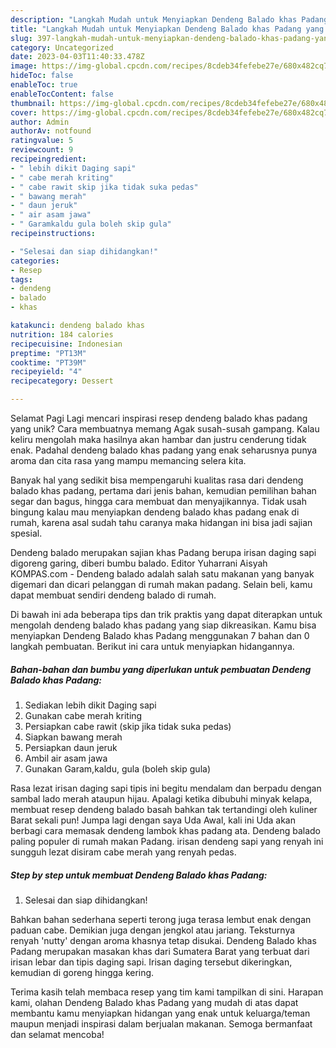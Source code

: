 ```yaml
---
description: "Langkah Mudah untuk Menyiapkan Dendeng Balado khas Padang yang Lezat Sekali"
title: "Langkah Mudah untuk Menyiapkan Dendeng Balado khas Padang yang Lezat Sekali"
slug: 397-langkah-mudah-untuk-menyiapkan-dendeng-balado-khas-padang-yang-lezat-sekali
category: Uncategorized
date: 2023-04-03T11:40:33.478Z
image: https://img-global.cpcdn.com/recipes/8cdeb34fefebe27e/680x482cq70/dendeng-balado-khas-padang-foto-resep-utama.jpg
hideToc: false
enableToc: true
enableTocContent: false
thumbnail: https://img-global.cpcdn.com/recipes/8cdeb34fefebe27e/680x482cq70/dendeng-balado-khas-padang-foto-resep-utama.jpg
cover: https://img-global.cpcdn.com/recipes/8cdeb34fefebe27e/680x482cq70/dendeng-balado-khas-padang-foto-resep-utama.jpg
author: Admin
authorAv: notfound
ratingvalue: 5
reviewcount: 9
recipeingredient:
- " lebih dikit Daging sapi"
- " cabe merah kriting"
- " cabe rawit skip jika tidak suka pedas"
- " bawang merah"
- " daun jeruk"
- " air asam jawa"
- " Garamkaldu gula boleh skip gula"
recipeinstructions:

- "Selesai dan siap dihidangkan!"
categories:
- Resep
tags:
- dendeng
- balado
- khas

katakunci: dendeng balado khas 
nutrition: 184 calories
recipecuisine: Indonesian
preptime: "PT13M"
cooktime: "PT39M"
recipeyield: "4"
recipecategory: Dessert

---
```



Selamat Pagi Lagi mencari inspirasi resep dendeng balado khas padang yang unik? Cara membuatnya memang Agak susah-susah gampang. Kalau keliru mengolah maka hasilnya akan hambar dan justru cenderung tidak enak. Padahal dendeng balado khas padang yang enak seharusnya punya aroma dan cita rasa yang mampu memancing selera kita.


Banyak hal yang sedikit bisa mempengaruhi kualitas rasa dari dendeng balado khas padang, pertama dari jenis bahan, kemudian pemilihan bahan segar dan bagus, hingga cara membuat dan menyajikannya. Tidak usah bingung kalau mau menyiapkan dendeng balado khas padang enak di rumah, karena asal sudah tahu caranya maka hidangan ini bisa jadi sajian spesial.

Dendeng balado merupakan sajian khas Padang berupa irisan daging sapi digoreng garing, diberi bumbu balado. Editor Yuharrani Aisyah KOMPAS.com - Dendeng balado adalah salah satu makanan yang banyak digemari dan dicari pelanggan di rumah makan padang. Selain beli, kamu dapat membuat sendiri dendeng balado di rumah.


Di bawah ini ada beberapa tips dan trik praktis yang dapat diterapkan untuk mengolah dendeng balado khas padang yang siap dikreasikan. Kamu bisa menyiapkan Dendeng Balado khas Padang menggunakan 7 bahan dan 0 langkah pembuatan. Berikut ini cara untuk menyiapkan hidangannya.

<!--inarticleads1-->

##### Bahan-bahan dan bumbu yang diperlukan untuk pembuatan Dendeng Balado khas Padang:

1. Sediakan  lebih dikit Daging sapi
1. Gunakan  cabe merah kriting
1. Persiapkan  cabe rawit (skip jika tidak suka pedas)
1. Siapkan  bawang merah
1. Persiapkan  daun jeruk
1. Ambil  air asam jawa
1. Gunakan  Garam,kaldu, gula (boleh skip gula)


Rasa lezat irisan daging sapi tipis ini begitu mendalam dan berpadu dengan sambal lado merah ataupun hijau. Apalagi ketika dibubuhi minyak kelapa, membuat resep dendeng balado basah bahkan tak tertandingi oleh kuliner Barat sekali pun! Jumpa lagi dengan saya Uda Awal, kali ini Uda akan berbagi cara memasak dendeng lambok khas padang ata. Dendeng balado paling populer di rumah makan Padang. irisan dendeng sapi yang renyah ini sungguh lezat disiram cabe merah yang renyah pedas. 

<!--inarticleads2-->

##### Step by step untuk membuat Dendeng Balado khas Padang:


1. Selesai dan siap dihidangkan!

Bahkan bahan sederhana seperti terong juga terasa lembut enak dengan paduan cabe. Demikian juga dengan jengkol atau jariang. Teksturnya renyah &#39;nutty&#39; dengan aroma khasnya tetap disukai. Dendeng Balado khas Padang merupakan masakan khas dari Sumatera Barat yang terbuat dari irisan lebar dan tipis daging sapi. Irisan daging tersebut dikeringkan, kemudian di goreng hingga kering. 

Terima kasih telah membaca resep yang tim kami tampilkan di sini. Harapan kami, olahan Dendeng Balado khas Padang yang mudah di atas dapat membantu kamu menyiapkan hidangan yang enak untuk keluarga/teman maupun menjadi inspirasi dalam berjualan makanan. Semoga bermanfaat dan selamat mencoba!
